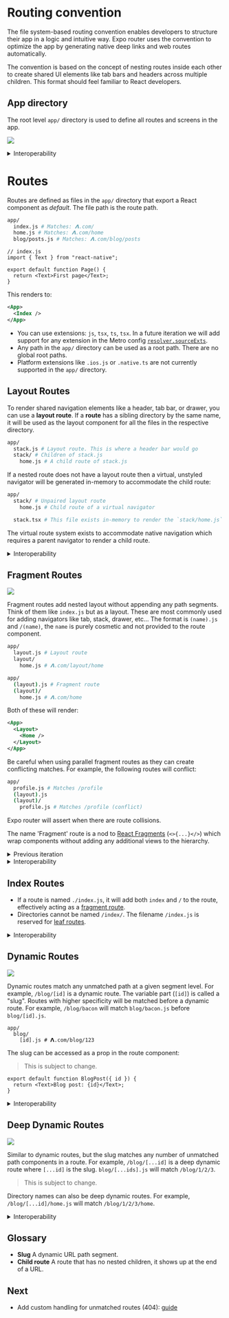 # Routing convention

The file system-based routing convention enables developers to structure their app in a logic and intuitive way. Expo router uses the convention to optimize the app by generating native deep links and web routes automatically.

The convention is based on the concept of nesting routes inside each other to create shared UI elements like tab bars and headers across multiple children. This format should feel familiar to React developers.

## App directory

The root level `app/` directory is used to define all routes and screens in the app.

![](./assets/main.png)

<details>
  <summary>Interoperability</summary>

The app directory name could be customizable in the future, but that's not a priority as of now.

- The `app/` directory is similar to the:
- `app/routes/` directory in [Remix](https://remix.run/docs/en/v1/guides/routing#defining-routes).
- `pages/` directory in [Next.js](https://nextjs.org/docs/basic-features/pages).
- `src/routes/` directory in [SvelteKit](https://kit.svelte.dev/docs/routing).
- `app/` directory in the [Next.js layouts RFC](https://nextjs.org/blog/layouts-rfc#introducing-the-app-directory).

The entry file for classic Expo apps is `App.js`, the Expo config file is `app.json` (or `app.config.js`), and the Expo conference is called **App.js conf** so to keep things relatively consistent, the root directory is called `app/`. Luckily, most web frameworks are also using `app/` so it aligns well. This does mean you'll need a monorepo if you want to use Expo and another framework in the same repo.

</details>

# Routes

Routes are defined as files in the `app/` directory that export a React component as _default_. The file path is the route path.

```sh
app/
  index.js # Matches: 𝝠.com/
  home.js # Matches: 𝝠.com/home
  blog/posts.js # Matches: 𝝠.com/blog/posts
```

```tsx
// index.js
import { Text } from "react-native";

export default function Page() {
  return <Text>First page</Text>;
}
```

This renders to:

```xml
<App>
  <Index />
</App>
```

- You can use extensions: `js`, `tsx`, `ts`, `tsx`. In a future iteration we will add support for any extension in the Metro config [`resolver.sourceExts`](https://facebook.github.io/metro/docs/configuration#sourceexts).
- Any path in the `app/` directory can be used as a root path. There are no global root paths.
- Platform extensions like `.ios.js` or `.native.ts` are not currently supported in the `app/` directory.

## Layout Routes

To render shared navigation elements like a header, tab bar, or drawer, you can use a **layout route**.
If a **route** has a sibling directory by the same name, it will be used as the layout component for all the files in the respective directory.

```sh
app/
  stack.js # Layout route. This is where a header bar would go
  stack/ # Children of stack.js
    home.js # A child route of stack.js
```

If a nested route does not have a layout route then a virtual, unstyled navigator will be generated in-memory to accommodate the child route:

```sh
app/
  stack/ # Unpaired layout route
    home.js # Child route of a virtual navigator

  stack.tsx # This file exists in-memory to render the `stack/home.js` route. Creating this file will override the in-memory route
```

The virtual route system exists to accommodate native navigation which requires a parent navigator to render a child route.

<details>
  <summary>Interoperability</summary>

Nested routes are used to implement nested navigation in [React Navigation](https://reactnavigation.org/docs/nesting-navigators).

This convention is analogous to [nested routing](https://remix.run/docs/en/v1/guides/routing#what-is-nested-routing) (same format) in Remix.
Layout routes are also similar to `pages/_app.js` in Next.js.

</details>

## Fragment Routes

![](./assets/fragment-routes.png)

Fragment routes add nested layout without appending any path segments. Think of them like `index.js` but as a layout. These are most commonly used for adding navigators like tab, stack, drawer, etc... The format is `(name).js` and `/(name)`, the `name` is purely cosmetic and not provided to the route component.

```sh
app/
  layout.js # Layout route
  layout/
    home.js # 𝝠.com/layout/home

app/
  (layout).js # Fragment route
  (layout)/
    home.js # 𝝠.com/home
```

Both of these will render:

```xml
<App>
  <Layout>
    <Home />
  </Layout>
</App>
```

Be careful when using parallel fragment routes as they can create conflicting matches. For example, the following routes will conflict:

```sh
app/
  profile.js # Matches /profile
  (layout).js
  (layout)/
    profile.js # Matches /profile (conflict)
```

Expo router will assert when there are route collisions.

The name 'Fragment' route is a nod to [React Fragments](https://reactjs.org/docs/fragments.html) (`<>{...}</>`) which wrap components without adding any additional views to the hierarchy.

<details>
  <summary>Previous iteration</summary>

We originally considered using `index/` instead of `(index)/` since the leaf variation is automatically collapsed. This was rejected because `/index/index` was not a valid path for fragments but it was for leaf routes. Theoretically we should also be able to support multiple fragments in a single directory for swapping parent layouts.

</details>

<details>
  <summary>Interoperability</summary>

The Fragment convention is similar to:

- Groups in [SvelteKit](https://kit.svelte.dev/docs/advanced-routing#advanced-layouts-group) (`(group)`).
- [pathless layout routes](https://remix.run/docs/en/v1/guides/routing#pathless-layout-routes) in Remix (`__group`)
- [Route Groups](https://nextjs.org/blog/layouts-rfc#route-groups) in the upcoming Next.js layouts RFC (`(group)`).

</details>

## Index Routes

- If a route is named `./index.js`, it will add both `index` and `/` to the route, effectively acting as a [fragment route](#fragment-routes).
- Directories cannot be named `/index/`. The filename `/index.js` is reserved for [leaf routes](#leaf-routes).

<details>
  <summary>Interoperability</summary>

Index routes are based on the original `index.html` system from the Tim Berners-Lee/Apache HTTP Server days.

</details>

## Dynamic Routes

![](./assets/dynamic-routes.png)

Dynamic routes match any unmatched path at a given segment level. For example, `/blog/[id]` is a dynamic route. The variable part (`[id]`) is called a "slug". Routes with higher specificity will be matched before a dynamic route. For example, `/blog/bacon` will match `blog/bacon.js` before `blog/[id].js`.

```
app/
  blog/
    [id].js # 𝝠.com/blog/123
```

The slug can be accessed as a prop in the route component:

> This is subject to change.

```tsx
export default function BlogPost({ id }) {
  return <Text>Blog post: {id}</Text>;
}
```

<details>
  <summary>Interoperability</summary>

> By [popular demand](https://twitter.com/Baconbrix/status/1567538444246589441), the dynamic routes pattern is based on the [Next.js dynamic routes](https://nextjs.org/docs/routing/dynamic-routes) system.

There are a couple different ways to implement dynamic routes, here are some existing formats:

| Format              | Framework |
| ------------------- | --------- |
| `/blog/[id].js`     | Next.js   |
| `/blog/[id].svelte` | SvelteKit |
| `/blog/$id.js`      | Remix     |

**Related**

- [Remix](https://remix.run/docs/en/v1/routing/file-system-routing)
- [`react-router`](https://reactrouter.com/web/guides/quick-start)
- [Next.js layouts RFC, pt. 1](https://nextjs.org/blog/layouts-rfc)

</details>

## Deep Dynamic Routes

![](./assets/deep-dynamic-roots.png)

Similar to dynamic routes, but the slug matches any number of unmatched path components in a route. For example, `/blog/[...id]` is a deep dynamic route where `[...id]` is the slug. `blog/[...ids].js` will match `/blog/1/2/3`.

> This is subject to change.

Directory names can also be deep dynamic routes. For example, `/blog/[...id]/home.js` will match `/blog/1/2/3/home`.

<details>
  <summary>Interoperability</summary>

Deep dynamic routes are functionally analogous to the 'optional catch-all dynamic routes' (`[[...id]].js`) feature from Next.js but the syntax is the same as the 'required catch-all dynamic routes'. Unlike Next.js which has a separate syntax for matching everything except `/`, Expo uses the same syntax for both. If you want to match everything except index, you can add an `index.js` file that has custom handling or you could simply handle the slug differently. We also reserve the term **catch** for error handling.

The convention is also similar to splats in Remix.

</details>

## Glossary

- **Slug** A dynamic URL path segment.
- **Child route** A route that has no nested children, it shows up at the end of a URL.

## Next

- Add custom handling for unmatched routes (404): [guide](unmatched.md)
